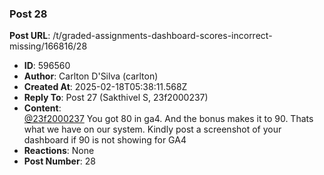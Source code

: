 ### Post 28
**Post URL**: /t/graded-assignments-dashboard-scores-incorrect-missing/166816/28
- **ID**: 596560
- **Author**: Carlton D'Silva (carlton)
- **Created At**: 2025-02-18T05:38:11.568Z
- **Reply To**: Post 27 (Sakthivel S, 23f2000237)
- **Content**:  
  <a class="mention" href="/u/23f2000237">@23f2000237</a>
You got 80 in ga4. And the bonus makes it to 90.
Thats what we have on our system.
Kindly post a screenshot of your dashboard if 90 is not showing for GA4
- **Reactions**: None
- **Post Number**: 28

